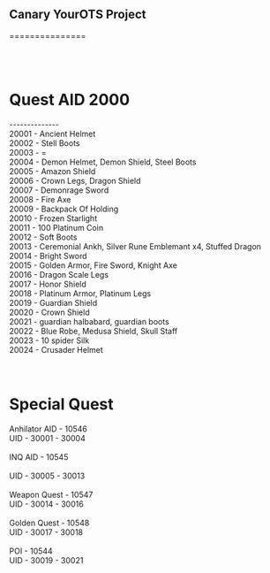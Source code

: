 ## Canary YourOTS Project<br>
===============<br><br><br><br>

# Quest AID 2000<br>
--------------<br>
20001 - Ancient Helmet<br>
20002 - Stell Boots<br>
20003 - =<br>
20004 - Demon Helmet, Demon Shield, Steel Boots<br>
20005 - Amazon Shield<br>
20006 - Crown Legs, Dragon Shield<br>
20007 - Demonrage Sword<br>
20008 - Fire Axe<br>
20009 - Backpack Of Holding<br>
20010 - Frozen Starlight<br>
20011 - 100 Platinum Coin<br>
20012 - Soft Boots<br>
20013 - Ceremonial Ankh, Silver Rune Emblemant x4, Stuffed Dragon<br>
20014 - Bright Sword<br>
20015 - Golden Armor, Fire Sword, Knight Axe<br>
20016 - Dragon Scale Legs<br>
20017 - Honor Shield<br>
20018 - Platinum Armor, Platinum Legs<br>
20019 - Guardian Shield<br>
20020 - Crown Shield<br>
20021 - guardian halbabard, guardian boots<br>
20022 - Blue Robe, Medusa Shield, Skull Staff<br>
20023 - 10 spider Silk<br>
20024 - Crusader Helmet<br><br><br>

# Special Quest<br>
Anhilator AID - 10546<br>
UID - 30001 - 30004
<br><br>
INQ AID - 10545<br><br>
UID - 30005 - 30013
<br><br>
Weapon Quest - 10547<br>
UID - 30014 - 30016
<br><br>
Golden Quest - 10548<br>
UID - 30017 - 30018
<br><br>
POI - 10544<br>
UID - 30019 - 30021<br>

